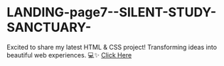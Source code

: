 # LANDING-page7--SILENT-STUDY-SANCTUARY-
Excited to share my latest HTML & CSS project! Transforming ideas into beautiful web experiences. 💻✨ 
[Click Here](https://yashdatir1999.github.io/LANDING-page7--SILENT-STUDY-SANCTUARY-/)
